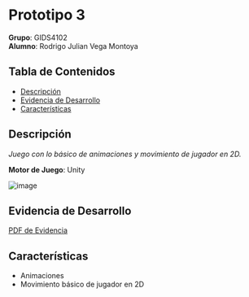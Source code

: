 # Prototipo 3

**Grupo**: GIDS4102  
**Alumno**: Rodrigo Julian Vega Montoya

## Tabla de Contenidos
- [Descripción](#descripción)
- [Evidencia de Desarrollo](#evidencia_desarrollo)
- [Características](#características)

## Descripción
_Juego con lo básico de animaciones y movimiento de jugador en 2D._

**Motor de Juego**: Unity

![image](https://github.com/user-attachments/assets/6ef86611-6228-4beb-9cc8-b1a308fc7e8f)

## Evidencia de Desarrollo
<a href="https://drive.google.com/file/d/1T2I4MLFfO-8K4vpU8BLOkUaXPhcEIsp4/view?usp=drive_link" target="_blank">PDF de Evidencia</a>

## Características
- Animaciones
- Movimiento básico de jugador en 2D
 
